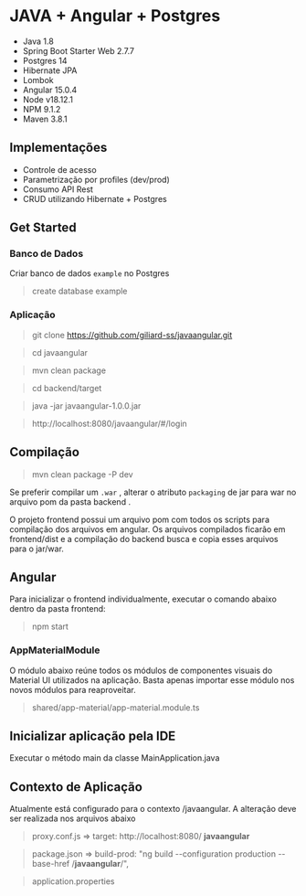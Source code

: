 # JAVA + Angular + Postgres

* Java 1.8
* Spring Boot Starter Web 2.7.7
* Postgres 14
* Hibernate JPA
* Lombok
* Angular 15.0.4
* Node v18.12.1
* NPM 9.1.2
* Maven 3.8.1

## Implementações

* Controle de acesso
* Parametrização por profiles (dev/prod)
* Consumo API Rest
* CRUD utilizando Hibernate + Postgres

## Get Started

### Banco de Dados

Criar banco de dados `example` no Postgres

> create database example

### Aplicação

> git clone https://github.com/giliard-ss/javaangular.git

> cd javaangular

> mvn clean package

> cd backend/target

> java -jar javaangular-1.0.0.jar

> http://localhost:8080/javaangular/#/login


## Compilação

> mvn clean package -P dev

Se preferir compilar um `.war` , alterar o atributo `packaging` de jar para war no arquivo pom da pasta backend . 

O projeto frontend possui um arquivo pom com todos os scripts para compilação dos arquivos em angular.
Os arquivos compilados ficarão em frontend/dist e a compilação do backend busca e copia esses arquivos para o jar/war.

## Angular

Para inicializar o frontend individualmente, executar o comando abaixo dentro da pasta frontend:

> npm start

### AppMaterialModule

O módulo abaixo reúne todos os módulos de componentes visuais do Material UI utilizados na aplicação. Basta apenas importar esse módulo nos novos módulos para reaproveitar.

> shared/app-material/app-material.module.ts

## Inicializar aplicação pela IDE

Executar o método main da classe MainApplication.java

## Contexto de Aplicação

Atualmente está configurado para o contexto /javaangular. A alteração deve ser realizada nos arquivos abaixo

> proxy.conf.js => target: http://localhost:8080/ **javaangular**

> package.json => build-prod: "ng build --configuration production --base-href /**javaangular**/",

> application.properties